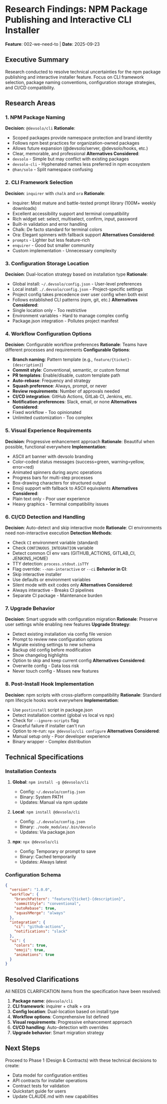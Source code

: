 # Research Findings: NPM Package Publishing and Interactive CLI Installer

**Feature**: 002-we-need-to | **Date**: 2025-09-23

## Executive Summary
Research conducted to resolve technical uncertainties for the npm package publishing and interactive installer feature. Focus on CLI framework selection, package naming conventions, configuration storage strategies, and CI/CD compatibility.

## Research Areas

### 1. NPM Package Naming
**Decision**: `@devsolo/cli`
**Rationale**:
- Scoped packages provide namespace protection and brand identity
- Follows npm best practices for organization-owned packages
- Allows future expansion (@devsolo/server, @devsolo/hooks, etc.)
- Clear, memorable, and professional
**Alternatives Considered**:
- `devsolo` - Simple but may conflict with existing packages
- `devsolo-cli` - Hyphenated names less preferred in npm ecosystem
- `@han/solo` - Split namespace confusing

### 2. CLI Framework Selection
**Decision**: `inquirer` with `chalk` and `ora`
**Rationale**:
- Inquirer: Most mature and battle-tested prompt library (100M+ weekly downloads)
- Excellent accessibility support and terminal compatibility
- Rich widget set: select, multiselect, confirm, input, password
- Built-in validation and error handling
- Chalk: De facto standard for terminal colors
- Ora: Elegant spinners with fallback support
**Alternatives Considered**:
- `prompts` - Lighter but less feature-rich
- `enquirer` - Good but smaller community
- Custom implementation - Unnecessary complexity

### 3. Configuration Storage Location
**Decision**: Dual-location strategy based on installation type
**Rationale**:
- Global install: `~/.devsolo/config.json` - User-level preferences
- Local install: `./.devsolo/config.json` - Project-specific settings
- Project config takes precedence over user config when both exist
- Follows established CLI patterns (npm, git, etc.)
**Alternatives Considered**:
- Single location only - Too restrictive
- Environment variables - Hard to manage complex config
- Package.json integration - Pollutes project manifest

### 4. Workflow Configuration Options
**Decision**: Configurable workflow preferences
**Rationale**: Teams have different processes and requirements
**Configurable Options**:
- **Branch naming**: Pattern template (e.g., `feature/{ticket}-{description}`)
- **Commit style**: Conventional, semantic, or custom format
- **PR templates**: Enable/disable, custom template path
- **Auto-rebase**: Frequency and strategy
- **Squash preference**: Always, prompt, or never
- **Review requirements**: Number of approvals needed
- **CI/CD integration**: GitHub Actions, GitLab CI, Jenkins, etc.
- **Notification preferences**: Slack, email, or none
**Alternatives Considered**:
- Fixed workflow - Too opinionated
- Unlimited customization - Too complex

### 5. Visual Experience Requirements
**Decision**: Progressive enhancement approach
**Rationale**: Beautiful when possible, functional everywhere
**Implementation**:
- ASCII art banner with devsolo branding
- Color-coded status messages (success=green, warning=yellow, error=red)
- Animated spinners during async operations
- Progress bars for multi-step processes
- Box-drawing characters for structured output
- Emoji support with fallback to ASCII equivalents
**Alternatives Considered**:
- Plain text only - Poor user experience
- Heavy graphics - Terminal compatibility issues

### 6. CI/CD Detection and Handling
**Decision**: Auto-detect and skip interactive mode
**Rationale**: CI environments need non-interactive execution
**Detection Methods**:
- Check `CI` environment variable (standard)
- Check `CONTINUOUS_INTEGRATION` variable
- Detect common CI env vars (GITHUB_ACTIONS, GITLAB_CI, JENKINS_HOME)
- TTY detection: `process.stdout.isTTY`
- Flag override: `--non-interactive` or `--ci`
**Behavior in CI**:
- Skip interactive installer
- Use defaults or environment variables
- Silent mode with exit codes only
**Alternatives Considered**:
- Always interactive - Breaks CI pipelines
- Separate CI package - Maintenance burden

### 7. Upgrade Behavior
**Decision**: Smart upgrade with configuration migration
**Rationale**: Preserve user settings while enabling new features
**Upgrade Strategy**:
- Detect existing installation via config file version
- Prompt to review new configuration options
- Migrate existing settings to new schema
- Backup old config before modification
- Show changelog highlights
- Option to skip and keep current config
**Alternatives Considered**:
- Overwrite config - Data loss risk
- Never touch config - Misses new features

### 8. Post-Install Hook Implementation
**Decision**: npm scripts with cross-platform compatibility
**Rationale**: Standard npm lifecycle hooks work everywhere
**Implementation**:
- Use `postinstall` script in package.json
- Detect installation context (global vs local vs npx)
- Check for `--ignore-scripts` flag
- Graceful failure if installer can't run
- Option to re-run: `npx @devsolo/cli configure`
**Alternatives Considered**:
- Manual setup only - Poor developer experience
- Binary wrapper - Complex distribution

## Technical Specifications

### Installation Contexts
1. **Global**: `npm install -g @devsolo/cli`
   - Config: `~/.devsolo/config.json`
   - Binary: System PATH
   - Updates: Manual via npm update

2. **Local**: `npm install @devsolo/cli`
   - Config: `./.devsolo/config.json`
   - Binary: `./node_modules/.bin/devsolo`
   - Updates: Via package.json

3. **npx**: `npx @devsolo/cli`
   - Config: Temporary or prompt to save
   - Binary: Cached temporarily
   - Updates: Always latest

### Configuration Schema
```json
{
  "version": "1.0.0",
  "workflow": {
    "branchPattern": "feature/{ticket}-{description}",
    "commitStyle": "conventional",
    "autoRebase": true,
    "squashMerge": "always"
  },
  "integration": {
    "ci": "github-actions",
    "notifications": "slack"
  },
  "ui": {
    "colors": true,
    "emoji": true,
    "animations": true
  }
}
```

## Resolved Clarifications

All NEEDS CLARIFICATION items from the specification have been resolved:
1. **Package name**: `@devsolo/cli`
2. **CLI framework**: inquirer + chalk + ora
3. **Config location**: Dual-location based on install type
4. **Workflow options**: Comprehensive list defined
5. **Visual requirements**: Progressive enhancement approach
6. **CI/CD handling**: Auto-detection with overrides
7. **Upgrade behavior**: Smart migration strategy

## Next Steps
Proceed to Phase 1 (Design & Contracts) with these technical decisions to create:
- Data model for configuration entities
- API contracts for installer operations
- Contract tests for validation
- Quickstart guide for users
- Update CLAUDE.md with new capabilities